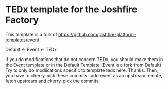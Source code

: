 TEDx template for the Joshfire Factory
=======================================

This template is a fork of https://github.com/joshfire-platform-templates/event

Default <- Event <- TEDx

If you do modifications that do not concern TEDx, you should make them in the Event template or in the Default Template (Event is a fork from Default)
Try to only do modiications specific to template tedx here. Thanks.
Then, you have to cherry-pick these commits : add event as an upstream remote, fetch upstream and cherry-pick the commits